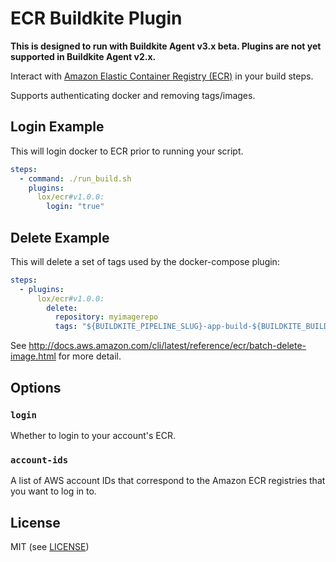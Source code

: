 # ECR Buildkite Plugin

__This is designed to run with Buildkite Agent v3.x beta. Plugins are not yet supported in Buildkite Agent v2.x.__

Interact with [Amazon Elastic Container Registry (ECR)](https://aws.amazon.com/ecr/) in your build steps.

Supports authenticating docker and removing tags/images.

## Login Example

This will login docker to ECR prior to running your script. 

```yml
steps:
  - command: ./run_build.sh
    plugins:
      lox/ecr#v1.0.0:
        login: "true"
```

## Delete Example

This will delete a set of tags used by the docker-compose plugin:

```yml
steps:
  - plugins:
      lox/ecr#v1.0.0:
        delete: 
          repository: myimagerepo
          tags: "${BUILDKITE_PIPELINE_SLUG}-app-build-${BUILDKITE_BUILD_NUMBER}""
```

See http://docs.aws.amazon.com/cli/latest/reference/ecr/batch-delete-image.html for more detail.

## Options

### `login`

Whether to login to your account's ECR.

### `account-ids`

A list of AWS account IDs that correspond to the Amazon ECR registries that you want to log in to.

## License

MIT (see [LICENSE](LICENSE))